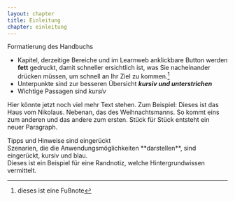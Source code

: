 ```yaml
---
layout: chapter
title: Einleitung
chapter: einleitung
---
```


Formatierung des Handbuchs
* Kapitel, derzeitige Bereiche und im Learnweb anklickbare Button werden **fett** gedruckt, damit schneller ersichtlich ist, was Sie nacheinander drücken müssen, um schnell an Ihr Ziel zu kommen.[^12]
* Unterpunkte sind zur besseren Übersicht ***kursiv und unterstrichen***
* Wichtige Passagen sind *kursiv*

Hier könnte jetzt noch viel mehr Text stehen.
Zum Beispiel: Dieses ist das Haus vom Nikolaus.
Nebenan, das des Weihnachtsmanns.
So kommt eins zum anderen und das andere zum ersten.
Stück für Stück entsteht ein neuer Paragraph.


<div class="tip" markdown="1" >
Tipps und Hinweise sind eingerückt
</div>

<div class="example" markdown="1" >
Szenarien, die die Anwendungsmöglichkeiten **darstellen**, sind eingerückt, kursiv und blau.
</div>


<div class="footnote" markdown="1" >
Dieses ist ein Beispiel für eine Randnotiz, welche Hintergrundwissen vermittelt.
</div>

[^12]: dieses ist eine Fußnote